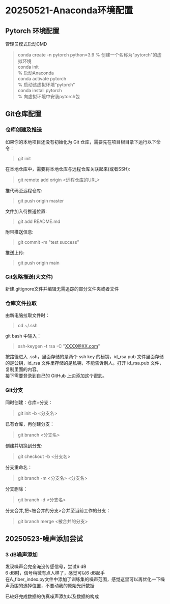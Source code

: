 # 20250521-Anaconda环境配置  

## Pytorch 环境配置  

管理员模式启动CMD  

> conda create -n pytorch python=3.9
> % 创建一个名称为"pytorch"的虚拟环境  
> conda init  
> % 启动Anaconda  
> conda activate pytorch  
> % 启动该虚拟环境"pytorch"  
> conda install pytorch  
> % 向虚拟环境中安装pytorch包  

## Git仓库配置

### 仓库创建及推送

如果你的本地项目还没有初始化为 Git 仓库，需要先在项目根目录下运行以下命令：  
> git init

在本地仓库中，需要将本地仓库与远程仓库关联起来(或者SSH):  
> git remote add origin <远程仓库的URL>  

推代码至远程仓库:  
> git push origin master

文件加入待推送位置:
> git add README.md  

附带推送信息:
> git commit -m "test success"

推送上传:
> git push origin main  

### Git忽略推送(大文件)

新建.gitignore文件并编辑无需追踪的部分文件夹或者文件

### 仓库文件拉取

由新电脑拉取文件时：
> cd ~/.ssh

git bash 中输入：
> ssh-keygen -t rsa -C "<XXXX@XX.com>"

按路径进入 .ssh，里面存储的是两个 ssh key 的秘钥，id_rsa.pub 文件里面存储的是公钥，id_rsa 文件里存储的是私钥，不能告诉别人。打开 id_rsa.pub 文件，复制里面的内容。  
接下需要登录到自己的 GitHub 上边添加这个密匙。  

### Git分支

同时创建：仓库+分支：
> git init -b <分支名>

已有仓库，再创建分支：  
> git branch <分支名>

创建并切换到分支:
> git checkout -b <分支名>

分支重命名：
> git branch -m <分支名> <分支名>

分支删除：
> git branch -d <分支名>

分支合并,把<被合并的分支>合并至当前工作的分支：
> git branch merge <被合并的分支>

## 20250523-噪声添加尝试

### 3 dB噪声添加

发现噪声会完全淹没传感信号，尝试6 dB  
6 dB时，信号稍微有点人样了，感觉可以6 dB起手  
在A_fiber_index.py文件中添加了训练集的噪声范围，感觉这里可以再优化一下噪声范围的选择位置，不要动我的原始光纤数据  

已较好完成数据的仿真噪声添加以及数据的构成  
